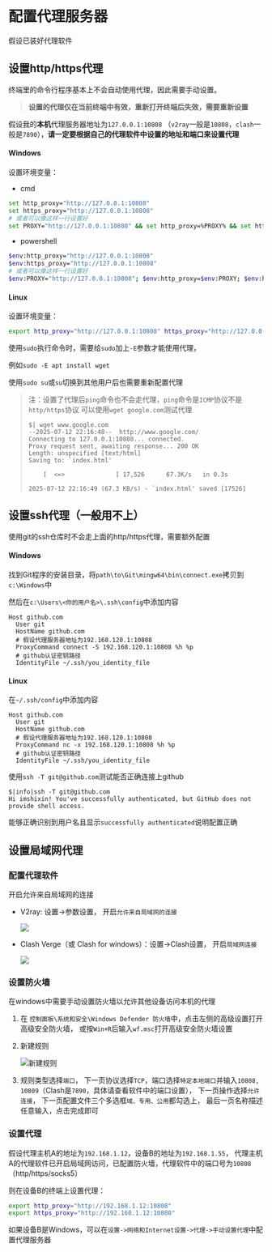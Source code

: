 # 配置代理服务器

<!-- ## 设置http/https代理 -->
假设已装好代理软件


## 设置http/https代理

终端里的命令行程序基本上不会自动使用代理，因此需要手动设置。

> **设置的代理仅在当前终端中有效，重新打开终端后失效，需要重新设置**

假设我的**本机**代理服务器地址为`127.0.0.1:10808` （`v2ray`一般是`10808`，`clash`一般是`7890`），**请一定要根据自己的代理软件中设置的地址和端口来设置代理**
<!-- tabs:start -->
#### **Windows**
设置环境变量：
- cmd
```sh
set http_proxy="http://127.0.0.1:10808"
set https_proxy="http://127.0.0.1:10808"
# 或者可以像这样一行设置好
set PROXY="http://127.0.0.1:10808" && set http_proxy=%PROXY% && set https_proxy=%PROXY%
```
- powershell
```sh
$env:http_proxy="http://127.0.0.1:10808"
$env:https_proxy="http://127.0.0.1:10808"
# 或者可以像这样一行设置好
$env:PROXY="http://127.0.0.1:10808"; $env:http_proxy=$env:PROXY; $env:https_proxy=$env:PROXY
```

#### **Linux**
设置环境变量：
```sh
export http_proxy="http://127.0.0.1:10808" https_proxy="http://127.0.0.1:10808"
```

 使用`sudo`执行命令时，需要给`sudo`加上`-E`参数才能使用代理，

 例如`sudo -E apt install wget`

 使用`sudo su`或`su`切换到其他用户后也需要重新配置代理

<!-- tabs:end -->

<!-- > [!note] -->
> 注：设置了代理后`ping`命令也不会走代理，`ping`命令是`ICMP`协议不是`http/https`协议
> 可以使用`wget google.com`测试代理
> ```terminal
> $| wget www.google.com
> --2025-07-12 22:16:48--  http://www.google.com/
> Connecting to 127.0.0.1:10808... connected.
> Proxy request sent, awaiting response... 200 OK
> Length: unspecified [text/html]
> Saving to: `index.html'
>
>     [  <=>              ] 17,526      67.3K/s   in 0.3s
>
> 2025-07-12 22:16:49 (67.3 KB/s) - `index.html' saved [17526]
> ```

## 设置ssh代理（一般用不上）

使用git的ssh仓库时不会走上面的http/https代理，需要额外配置
<!-- tabs:start -->

#### **Windows**

找到Git程序的安装目录，将`path\to\Git\mingw64\bin\connect.exe`拷贝到`c:\Windows`中

然后在`c:\Users\<你的用户名>\.ssh\config`中添加内容
```
Host github.com
  User git
  HostName github.com
  # 假设代理服务器地址为192.168.120.1:10808
  ProxyCommand connect -S 192.168.120.1:10808 %h %p
  # github认证密钥路径
  IdentityFile ~/.ssh/you_identity_file
```

#### **Linux**

在`~/.ssh/config`中添加内容
```
Host github.com
  User git
  HostName github.com
  # 假设代理服务器地址为192.168.120.1:10808
  ProxyCommand nc -x 192.168.120.1:10808 %h %p
  # github认证密钥路径
  IdentityFile ~/.ssh/you_identity_file
```
<!-- tabs:end -->

使用`ssh -T git@github.com`测试能否正确连接上github

```terminal
$|info|ssh -T git@github.com
Hi imshixin! You've successfully authenticated, but GitHub does not provide shell access.
```
能够正确识别到用户名且显示`successfully authenticated`说明配置正确

## 设置局域网代理

### 配置代理软件

开启允许来自局域网的连接

- V2ray: 设置->参数设置， 开启`允许来自局域网的连接`

    ![](https://img.xinit.xyz/docsify20250712134706694.png)

- Clash Verge（或 Clash for windows）：设置->Clash设置， 开启`局域网连接`

    ![](https://img.xinit.xyz/docsify20250712135017627.png)

### 设置防火墙

在windows中需要手动设置防火墙以允许其他设备访问本机的代理

1. 在 `控制面板\系统和安全\Windows Defender 防火墙`中，点击左侧的高级设置打开高级安全防火墙，
或按`Win+R`后输入`wf.msc`打开高级安全防火墙设置
2. 新建规则

    ![新建规则](https://img.xinit.xyz/docsify20250716161652457.png)
3. 规则类型选择`端口`，
下一页协议选择`TCP`，端口选择`特定本地端口`并输入`10808, 10809`（Clash是`7890`，具体请查看软件中的端口设置），
下一页操作选择`允许连接`，
下一页配置文件三个多选框`域、专用、公用`都勾选上，
最后一页名称描述任意输入，点击完成即可

### 设置代理

<!-- 假如有一台设备A中安装并配置好了代理软件，需要局域网中其他设备B中使用A的代理， -->
<!-- 设备A和设备B都在同一局域网中（同一个WIFI或使用网线直连或用网线连接到一个交换机）， -->
假设代理主机A的地址为`192.168.1.12`，设备B的地址为`192.168.1.55`，
代理主机A的代理软件已开启局域网访问，已配置防火墙，代理软件中的端口号为`10808`（http/https/socks5）

则在设备B的终端上设置代理：
```sh
export http_proxy="http://192.168.1.12:10808"
export https_proxy="http://192.168.1.12:10808"
```
如果设备B是Windows，可以在`设置->网络和Internet设置->代理->手动设置代理`中配置代理服务器
